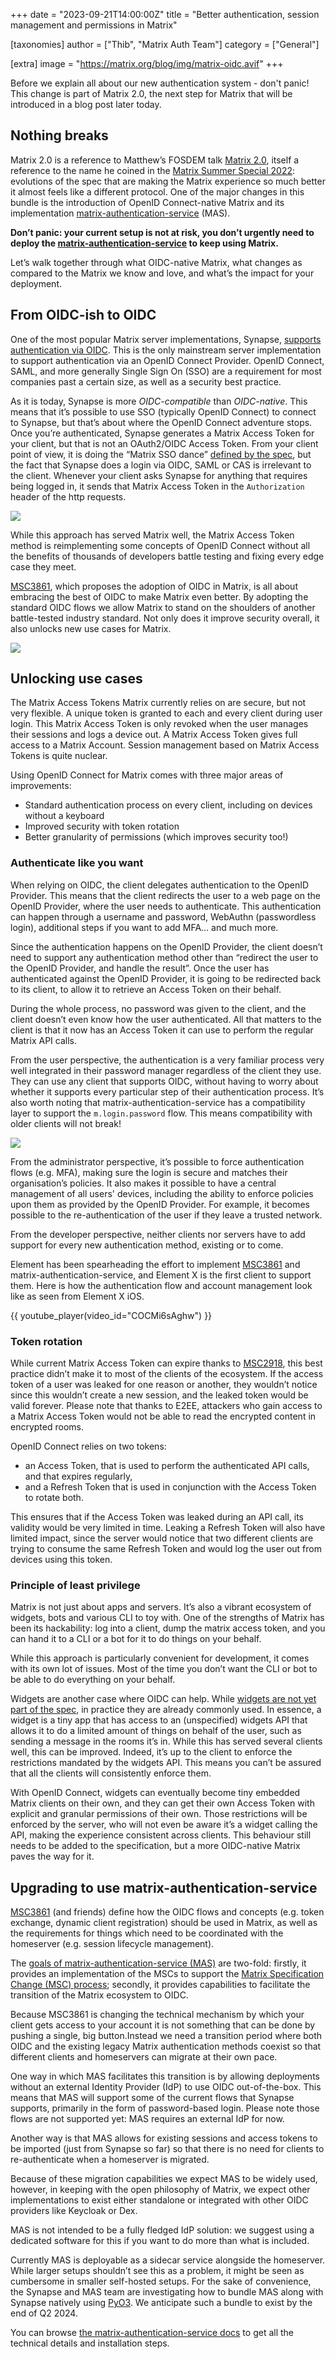 +++
date = "2023-09-21T14:00:00Z"
title = "Better authentication, session management and permissions in Matrix"

[taxonomies]
author = ["Thib", "Matrix Auth Team"]
category = ["General"]

[extra]
image = "https://matrix.org/blog/img/matrix-oidc.avif"
+++

Before we explain all about our new authentication system - don't panic! This change is part of Matrix 2.0, the next step for Matrix that will be introduced in a blog post later today.

## Nothing breaks

Matrix 2.0 is a reference to Matthew’s FOSDEM talk [Matrix 2.0](https://archive.fosdem.org/2023/schedule/event/matrix20/), itself a reference to the name he coined in the [Matrix Summer Special 2022](https://matrix.org/blog/2022/08/15/the-matrix-summer-special-2022/#matrix-2-0): evolutions of the spec that are making the Matrix experience so much better it almost feels like a different protocol. One of the major changes in this bundle is the introduction of OpenID Connect-native Matrix and its implementation [matrix-authentication-service](https://github.com/matrix-org/matrix-authentication-service/) (MAS).

**Don’t panic: your current setup is not at risk, you don’t urgently need to deploy the [matrix-authentication-service](https://github.com/matrix-org/matrix-authentication-service/) to keep using Matrix.**

Let’s walk together through what OIDC-native Matrix, what changes as compared to the Matrix we know and love, and what’s the impact for your deployment.


## From OIDC-ish to OIDC

One of the most popular Matrix server implementations, Synapse, [supports authentication via OIDC](https://matrix-org.github.io/synapse/latest/usage/configuration/config_documentation.html#oidc_providers). This is the only mainstream server implementation to support authentication via an OpenID Connect Provider. OpenID Connect, SAML, and more generally Single Sign On (SSO) are a requirement for most companies past a certain size, as well as a security best practice.

As it is today, Synapse is more _OIDC-compatible_ than _OIDC-native_. This means that it’s possible to use SSO (typically OpenID Connect) to connect to Synapse, but that’s about where the OpenID Connect adventure stops. Once you’re authenticated, Synapse generates a Matrix Access Token for your client, but that is not an OAuth2/OIDC Access Token. From your client point of view, it is doing the “Matrix SSO dance” [defined by the spec](https://spec.matrix.org/v1.8/client-server-api/#client-login-via-sso), but the fact that Synapse does a login via OIDC, SAML or CAS is irrelevant to the client. Whenever your client asks Synapse for anything that requires being logged in, it sends that Matrix Access Token in the `Authorization` header of the http requests.

![](/blog/img/20230921-classic-token.avif)

While this approach has served Matrix well, the Matrix Access Token method is reimplementing some concepts of OpenID Connect without all the benefits of thousands of developers battle testing and fixing every edge case they meet.

[MSC3861](https://github.com/matrix-org/matrix-spec-proposals/pull/3861), which proposes the adoption of OIDC in Matrix, is all about embracing the best of OIDC to make Matrix even better. By adopting the standard OIDC flows we allow Matrix to stand on the shoulders of another battle-tested industry standard. Not only does it improve security overall, it also unlocks new use cases for Matrix.

![](/blog/img/20230921-oidc-token.avif)


## Unlocking use cases

The Matrix Access Tokens Matrix currently relies on are secure, but not very flexible. A unique token is granted to each and every client during user login. This Matrix Access Token is only revoked when the user manages their sessions and logs a device out. A Matrix Access Token gives full access to a Matrix Account. Session management based on Matrix Access Tokens is quite nuclear.

Using OpenID Connect for Matrix comes with three major areas of improvements:

* Standard authentication process on every client, including on devices without a keyboard
* Improved security with token rotation
* Better granularity of permissions (which improves security too!)


### Authenticate like you want

When relying on OIDC, the client delegates authentication to the OpenID Provider. This means that the client redirects the user to a web page on the OpenID Provider, where the user needs to authenticate. This authentication can happen through a username and password, WebAuthn (passwordless login), additional steps if you want to add MFA… and much more.

Since the authentication happens on the OpenID Provider, the client doesn’t need to support any authentication method other than “redirect the user to the OpenID Provider, and handle the result”. Once the user has authenticated against the OpenID Provider, it is going to be redirected back to its client, to allow it to retrieve an Access Token on their behalf.

During the whole process, no password was given to the client, and the client doesn’t even know how the user authenticated. All that matters to the client is that it now has an Access Token it can use to perform the regular Matrix API calls.

From the user perspective, the authentication is a very familiar process very well integrated in their password manager regardless of the client they use. They can use any client that supports OIDC, without having to worry about whether it supports every particular step of their authentication process. It’s also worth noting that matrix-authentication-service has a compatibility layer to support the `m.login.password` flow. This means compatibility with older clients will not break!

![](/blog/img/20230921-mas-ui.avif)

From the administrator perspective, it’s possible to force authentication flows (e.g. MFA), making sure the login is secure and matches their organisation’s policies. It also makes it possible to have a central management of all users' devices, including the ability to enforce policies upon them as provided by the OpenID Provider. For example, it becomes possible to the re-authentication of the user if they leave a trusted network.

From the developer perspective, neither clients nor servers have to add support for every new authentication method, existing or to come.

Element has been spearheading the effort to implement [MSC3861](https://github.com/matrix-org/matrix-spec-proposals/pull/3861) and matrix-authentication-service, and Element X is the first client to support them. Here is how the authentication flow and account management look like as seen from Element X iOS.

{{ youtube_player(video_id="COCMi6sAghw") }}


### Token rotation

While current Matrix Access Token can expire thanks to [MSC2918](https://github.com/matrix-org/matrix-spec-proposals/pull/2918), this best practice didn’t make it to most of the clients of the ecosystem. If the access token of a user was leaked for one reason or another, they wouldn’t notice since this wouldn’t create a new session, and the leaked token would be valid forever. Please note that thanks to E2EE, attackers who gain access to a Matrix Access Token would not be able to read the encrypted content in encrypted rooms.

OpenID Connect relies on two tokens:



* an Access Token, that is used to perform the authenticated API calls, and that expires regularly,
* and a Refresh Token that is used in conjunction with the Access Token to rotate both.

This ensures that if the Access Token was leaked during an API call, its validity would be very limited in time. Leaking a Refresh Token will also have limited impact, since the server would notice that two different clients are trying to consume the same Refresh Token and would log the user out from devices using this token.


### Principle of least privilege

Matrix is not just about apps and servers. It’s also a vibrant ecosystem of widgets, bots and various CLI to toy with. One of the strengths of Matrix has been its hackability: log into a client, dump the matrix access token, and you can hand it to a CLI or a bot for it to do things on your behalf.

While this approach is particularly convenient for development, it comes with its own lot of issues. Most of the time you don’t want the CLI or bot to be able to do everything on your behalf.

Widgets are another case where OIDC can help. While [widgets are not yet part of the spec](https://github.com/matrix-org/matrix-spec-proposals/pull/2764), in practice they are already commonly used. In essence, a widget is a tiny app that has access to an (unspecified) widgets API that allows it to do a limited amount of things on behalf of the user, such as sending a message in the rooms it’s in. While this has served several clients well, this can be improved. Indeed, it’s up to the client to enforce the restrictions mandated by the widgets API. This means you can’t be assured that all the clients will consistently enforce them.

With OpenID Connect, widgets can eventually become tiny embedded Matrix clients on their own, and they can get their own Access Token with explicit and granular permissions of their own. Those restrictions will be enforced by the server, who will not even be aware it’s a widget calling the API, making the experience consistent across clients. This behaviour still needs to be added to the specification, but a more OIDC-native Matrix paves the way for it.


## Upgrading to use matrix-authentication-service

[MSC3861](https://github.com/matrix-org/matrix-spec-proposals/pull/3861) (and friends) define how the OIDC flows and concepts (e.g. token exchange, dynamic client registration) should be used in Matrix, as well as the requirements for things which need to be coordinated with the homeserver (e.g. session lifecycle management).

The [goals of matrix-authentication-service (MAS)](https://matrix-org.github.io/matrix-authentication-service/development/architecture.html#scope-and-goals) are two-fold: firstly, it provides an implementation of the MSCs to support the [Matrix Specification Change (MSC) process](https://github.com/matrix-org/matrix-spec-proposals); secondly, it provides capabilities to facilitate the transition of the Matrix ecosystem to OIDC. 

Because MSC3861 is changing the technical mechanism by which your client gets access to your account it is not something that can be done by pushing a single, big button.Instead we need a transition period where both OIDC and the existing legacy Matrix authentication methods coexist so that different clients and homeservers can migrate at their own pace.

One way in which MAS facilitates this transition is by allowing deployments without an external Identity Provider (IdP) to use OIDC out-of-the-box. This means that MAS will support some of the current flows that Synapse supports, primarily in the form of password-based login. Please note those flows are not supported yet: MAS requires an external IdP for now. 

Another way is that MAS allows for existing sessions and access tokens to be imported (just from Synapse so far) so that there is no need for clients to re-authenticate when a homeserver is migrated.

Because of these migration capabilities we expect MAS to be widely used, however, in keeping with the open philosophy of Matrix, we expect other implementations to exist either standalone or integrated with other OIDC providers like Keycloak or Dex.

MAS is not intended to be a fully fledged IdP solution: we suggest using a dedicated software for this if you want to do more than what is included.

Currently MAS is deployable as a sidecar service alongside the homeserver. While larger setups shouldn’t see this as a problem, it might be seen as cumbersome in smaller self-hosted setups. For the sake of convenience, the Synapse and MAS team are investigating how to bundle MAS along with Synapse natively using [PyO3](https://pyo3.rs/). We anticipate such a  bundle to exist by the end of Q2 2024.

You can browse [the matrix-authentication-service docs](https://matrix-org.github.io/matrix-authentication-service/setup/index.html) to get all the technical details and installation steps.
